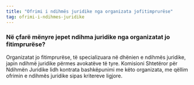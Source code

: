 ```yaml
---
title: "Ofrimi i ndihmës juridike nga organizata jofitimprurëse"
tag: ofrimi-i-ndihmes-juridike
---
```


### Në çfarë mënyre jepet ndihma juridike nga organizatat jo fitimprurëse?

Organizatat jo fitimprurëse, të specializuara në dhënien e ndihmës juridike, japin ndihmë juridike përmes avokatëve të tyre. Komisioni Shtetëror për Ndihmën Juridike lidh kontrata bashkëpunimi me këto organizata, me qëllim ofrimin e ndihmës juridike sipas kritereve ligjore.
